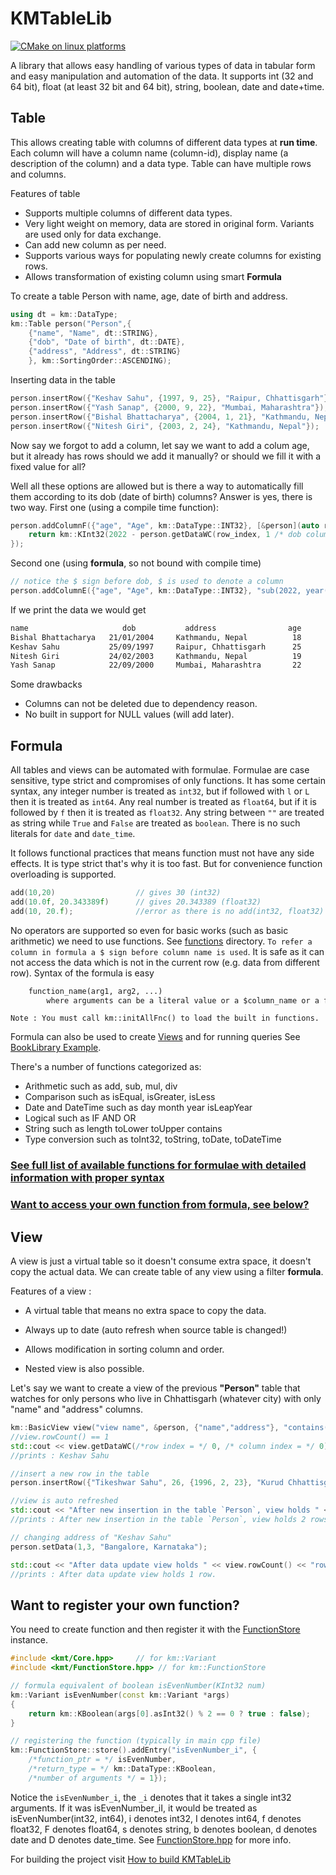# KMTableLib

[![CMake on linux platforms](https://github.com/keshav-sahu7/KMTableLib/actions/workflows/cmake-multi-platform.yml/badge.svg?branch=main)](https://github.com/keshav-sahu7/KMTableLib/actions/workflows/cmake-multi-platform.yml)

A library that allows easy handling of various types of data in tabular form and easy manipulation and automation of the data. It supports int (32 and 64 bit), float (at least 32 bit and 64 bit), string, boolean, date and date+time.

## Table

This allows creating table with columns of different data types at **run time**. Each column will have a column name (column-id), display name (a description of the column) and a data type. Table can have multiple rows and columns.

Features of table

- Supports multiple columns of different data types.
- Very light weight on memory, data are stored in original form. Variants are used only for data exchange.
- Can add new column as per need.
- Supports various ways for populating newly create columns for existing rows.
- Allows transformation of existing column using smart **Formula**

To create a table Person with name, age, date of birth and address.

```cpp
using dt = km::DataType;
km::Table person("Person",{
    {"name", "Name", dt::STRING},
    {"dob", "Date of birth", dt::DATE},
    {"address", "Address", dt::STRING}
    }, km::SortingOrder::ASCENDING);
```

Inserting data in the table

```cpp
person.insertRow({"Keshav Sahu", {1997, 9, 25}, "Raipur, Chhattisgarh"});
person.insertRow({"Yash Sanap", {2000, 9, 22}, "Mumbai, Maharashtra"});
person.insertRow({"Bishal Bhattacharya", {2004, 1, 21}, "Kathmandu, Nepal"});
person.insertRow({"Nitesh Giri", {2003, 2, 24}, "Kathmandu, Nepal"});
```

Now say we forgot to add a column, let say we want to add a colum age, but it already has rows
should we add it manually? or should we fill it with a fixed value for all?

Well all these options are allowed but is there a way to automatically fill them according to its
dob (date of birth) columns? Answer is yes, there is two way.
First one (using a compile time function):

```cpp
person.addColumnF({"age", "Age", km::DataType::INT32}, [&person](auto row_index){
    return km::KInt32(2022 - person.getDataWC(row_index, 1 /* dob column index*/).asDate().year)
});
```

Second one (using **formula**, so not bound with compile time)

```cpp
// notice the $ sign before dob, $ is used to denote a column
person.addColumnE({"age", "Age", km::DataType::INT32}, "sub(2022, year($dob))");
```

If we print the data we would get

```txt
name                     dob           address                age
Bishal Bhattacharya   21/01/2004     Kathmandu, Nepal          18
Keshav Sahu           25/09/1997     Raipur, Chhattisgarh      25
Nitesh Giri           24/02/2003     Kathmandu, Nepal          19
Yash Sanap            22/09/2000     Mumbai, Maharashtra       22
```

Some drawbacks

- Columns can not be deleted due to dependency reason.
- No built in support for NULL values (will add later).

## Formula

All tables and views can be automated with formulae. Formulae are case sensitive, type strict and compromises of only functions. It has some certain syntax, any integer number is treated as `int32`, but if followed with `l` or `L` then it is treated as `int64`. Any real number is treated as `float64`, but if it is followed by `f` then it is treated as `float32`. Any string between `""` are treated as string while `True` and `False` are treated as `boolean`. There is no such literals for `date` and `date_time`.

It follows functional practices that means function must not have any side effects. It is type strict that's why it is too fast. But for convenience function overloading is supported.

```c
add(10,20)                  // gives 30 (int32)
add(10.0f, 20.343389f)      // gives 20.343389 (float32)
add(10, 20.f);              //error as there is no add(int32, float32) function defined!
```

No operators are supported so even for basic works (such as basic arithmetic) we need to use functions. See [functions](src/functions) directory.
`To refer a column in formula a $ sign before column name is used`. It is safe as it can not access the data
which is not in the current row (e.g. data from different row).
Syntax of the formula is easy

```txt
    function_name(arg1, arg2, ...)
        where arguments can be a literal value or a $column_name or a function itself.
```

`Note : You must call km::initAllFnc() to load the built in functions.`

Formula can also be used to create [Views](#view) and for running queries See [BookLibrary Example](Example/_2_book_store/main.cpp).

There's a number of functions categorized as:

- Arithmetic such as add, sub, mul, div
- Comparison such as isEqual, isGreater, isLess
- Date and DateTime such as day month year isLeapYear
- Logical such as IF AND OR
- String such as length toLower toUpper contains
- Type conversion such as toInt32, toString, toDate, toDateTime

### [See full list of available functions for formulae with detailed information with proper syntax](BuiltInFunctions.md)

### [Want to access your own function from formula, see below?](#want-to-register-your-own-function)

## View

A view is just a virtual table so it doesn't consume extra space, it doesn't copy the actual data.
We can create table of any view using a filter **formula**.

Features of a view :

- A virtual table that means no extra space to copy the data.

- Always up to date (auto refresh when source table is changed!)

- Allows modification in sorting column and order.

- Nested view is also possible.

Let's say we want to create a view of the previous **"Person"** table that watches for only persons who live in Chhattisgarh (whatever city) with only "name" and "address" columns.

```cpp
km::BasicView view("view name", &person, {"name","address"}, "contains(toLower($address), \"chhattisgarh\")");
//view.rowCount() == 1
std::cout << view.getDataWC(/*row index = */ 0, /* column index = */ 0).asString();
//prints : Keshav Sahu

//insert a new row in the table
person.insertRow({"Tikeshwar Sahu", 26, {1996, 2, 23}, "Kurud Chhattisgarh"});

//view is auto refreshed
std::cout << "After new insertion in the table `Person`, view holds " << view.rowCount() << " rows." << std::endl;
//prints : After new insertion in the table `Person`, view holds 2 rows.

// changing address of "Keshav Sahu"
person.setData(1,3, "Bangalore, Karnataka");

std::cout << "After data update view holds " << view.rowCount() << "row." << std::endl;
//prints : After data update view holds 1 row.
```

## Want to register your own function?

You need to create function and then register it with the [FunctionStore](include/kmt/FunctionStore.hpp) instance.

```cpp
#include <kmt/Core.hpp>     // for km::Variant
#include <kmt/FunctionStore.hpp> // for km::FunctionStore

// formula equivalent of boolean isEvenNumber(KInt32 num)
km::Variant isEvenNumber(const km::Variant *args)
{
    return km::KBoolean(args[0].asInt32() % 2 == 0 ? true : false);
}

// registering the function (typically in main cpp file)
km::FunctionStore::store().addEntry("isEvenNumber_i", {
    /*function_ptr = */ isEvenNumber,
    /*return_type = */ km::DataType::KBoolean,
    /*number of arguments */ = 1});
```

Notice the `isEvenNumber_i`, the `_i` denotes that it takes a single int32 arguments. If it was isEvenNumber_iI, it would be treated as isEvenNumber(int32, int64), i denotes int32, I denotes int64, f denotes float32, F denotes float64, s denotes string, b denotes boolean, d denotes date and D denotes date_time.
See [FunctionStore.hpp](include/kmt/FunctionStore.hpp) for more info.

For building the project visit [How to build KMTableLib](HowToBuild.md)
